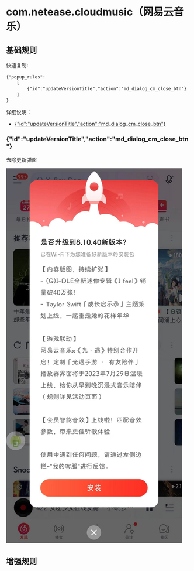 # com.netease.cloudmusic（网易云音乐）

## 基础规则

快速复制:
```
{"popup_rules":
    [
        {"id":"updateVersionTitle","action":"md_dialog_cm_close_btn"}
    ]
}
```
详细说明：
- [{"id":"updateVersionTitle","action":"md_dialog_cm_close_btn"}](#idupdateversiontitleactionmd_dialog_cm_close_btn)

### {"id":"updateVersionTitle","action":"md_dialog_cm_close_btn"}
去除更新弹窗

![](./assets/md_dialog_cm_close_btn.jpg)


## 增强规则